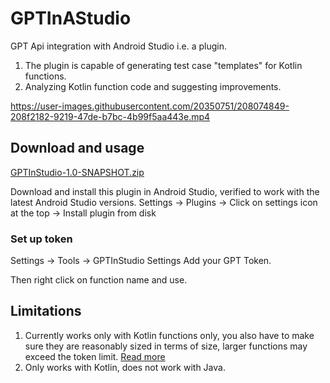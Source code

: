 # GPTInAStudio

GPT Api integration with Android Studio i.e. a plugin.

1) The plugin is capable of generating test case "templates" for Kotlin functions.
2) Analyzing Kotlin function code and suggesting improvements.

https://user-images.githubusercontent.com/20350751/208074849-208f2182-9219-47de-b7bc-4b99f5aa443e.mp4

## Download and usage

[GPTInStudio-1.0-SNAPSHOT.zip](https://github.com/Sushobh/GPTInAStudio/files/10244814/GPTInStudio-1.0-SNAPSHOT.zip)

Download and install this plugin in Android Studio, verified to work with the latest Android Studio versions.
Settings -> Plugins -> Click on settings icon at the top -> Install plugin from disk

### Set up token
Settings -> Tools -> GPTInStudio Settings  Add your GPT Token.

Then right click on function name and use.

## Limitations

1) Currently works only with Kotlin functions only, you also have to make sure they are reasonably sized in 
   terms of size, larger functions may exceed the token limit. 
   [Read more](https://beta.openai.com/docs/guides/completion/inserting-text)
2) Only works with Kotlin, does not work with Java.   


